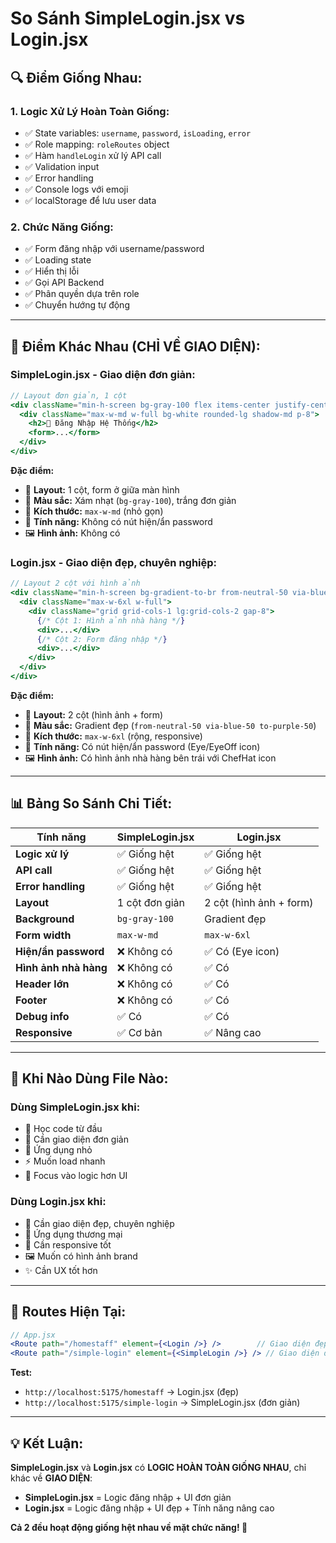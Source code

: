 # So Sánh SimpleLogin.jsx vs Login.jsx

## 🔍 **Điểm Giống Nhau:**

### 1. **Logic Xử Lý Hoàn Toàn Giống:**
- ✅ State variables: `username`, `password`, `isLoading`, `error`
- ✅ Role mapping: `roleRoutes` object
- ✅ Hàm `handleLogin` xử lý API call
- ✅ Validation input
- ✅ Error handling
- ✅ Console logs với emoji
- ✅ localStorage để lưu user data

### 2. **Chức Năng Giống:**
- ✅ Form đăng nhập với username/password
- ✅ Loading state
- ✅ Hiển thị lỗi
- ✅ Gọi API Backend
- ✅ Phân quyền dựa trên role
- ✅ Chuyển hướng tự động

---

## 🎨 **Điểm Khác Nhau (CHỈ VỀ GIAO DIỆN):**

### **SimpleLogin.jsx - Giao diện đơn giản:**
```jsx
// Layout đơn giản, 1 cột
<div className="min-h-screen bg-gray-100 flex items-center justify-center p-4">
  <div className="max-w-md w-full bg-white rounded-lg shadow-md p-8">
    <h2>🔐 Đăng Nhập Hệ Thống</h2>
    <form>...</form>
  </div>
</div>
```

**Đặc điểm:**
- 🎯 **Layout:** 1 cột, form ở giữa màn hình
- 🎨 **Màu sắc:** Xám nhạt (`bg-gray-100`), trắng đơn giản
- 📱 **Kích thước:** `max-w-md` (nhỏ gọn)
- 🔧 **Tính năng:** Không có nút hiện/ẩn password
- 🖼️ **Hình ảnh:** Không có

### **Login.jsx - Giao diện đẹp, chuyên nghiệp:**
```jsx
// Layout 2 cột với hình ảnh
<div className="min-h-screen bg-gradient-to-br from-neutral-50 via-blue-50 to-purple-50">
  <div className="max-w-6xl w-full">
    <div className="grid grid-cols-1 lg:grid-cols-2 gap-8">
      {/* Cột 1: Hình ảnh nhà hàng */}
      <div>...</div>
      {/* Cột 2: Form đăng nhập */}
      <div>...</div>
    </div>
  </div>
</div>
```

**Đặc điểm:**
- 🎯 **Layout:** 2 cột (hình ảnh + form)
- 🎨 **Màu sắc:** Gradient đẹp (`from-neutral-50 via-blue-50 to-purple-50`)
- 📱 **Kích thước:** `max-w-6xl` (rộng, responsive)
- 🔧 **Tính năng:** Có nút hiện/ẩn password (Eye/EyeOff icon)
- 🖼️ **Hình ảnh:** Có hình ảnh nhà hàng bên trái với ChefHat icon

---

## 📊 **Bảng So Sánh Chi Tiết:**

| Tính năng | SimpleLogin.jsx | Login.jsx |
|-----------|----------------|-----------|
| **Logic xử lý** | ✅ Giống hệt | ✅ Giống hệt |
| **API call** | ✅ Giống hệt | ✅ Giống hệt |
| **Error handling** | ✅ Giống hệt | ✅ Giống hệt |
| **Layout** | 1 cột đơn giản | 2 cột (hình ảnh + form) |
| **Background** | `bg-gray-100` | Gradient đẹp |
| **Form width** | `max-w-md` | `max-w-6xl` |
| **Hiện/ẩn password** | ❌ Không có | ✅ Có (Eye icon) |
| **Hình ảnh nhà hàng** | ❌ Không có | ✅ Có |
| **Header lớn** | ❌ Không có | ✅ Có |
| **Footer** | ❌ Không có | ✅ Có |
| **Debug info** | ✅ Có | ✅ Có |
| **Responsive** | ✅ Cơ bản | ✅ Nâng cao |

---

## 🎯 **Khi Nào Dùng File Nào:**

### **Dùng SimpleLogin.jsx khi:**
- 🚀 Học code từ đầu
- 🔧 Cần giao diện đơn giản
- 📱 Ứng dụng nhỏ
- ⚡ Muốn load nhanh
- 🎯 Focus vào logic hơn UI

### **Dùng Login.jsx khi:**
- 🎨 Cần giao diện đẹp, chuyên nghiệp
- 🏢 Ứng dụng thương mại
- 📱 Cần responsive tốt
- 🖼️ Muốn có hình ảnh brand
- ✨ Cần UX tốt hơn

---

## 🔄 **Routes Hiện Tại:**

```jsx
// App.jsx
<Route path="/homestaff" element={<Login />} />        // Giao diện đẹp
<Route path="/simple-login" element={<SimpleLogin />} /> // Giao diện đơn giản
```

**Test:**
- `http://localhost:5175/homestaff` → Login.jsx (đẹp)
- `http://localhost:5175/simple-login` → SimpleLogin.jsx (đơn giản)

---

## 💡 **Kết Luận:**

**SimpleLogin.jsx** và **Login.jsx** có **LOGIC HOÀN TOÀN GIỐNG NHAU**, chỉ khác về **GIAO DIỆN**:

- **SimpleLogin.jsx** = Logic đăng nhập + UI đơn giản
- **Login.jsx** = Logic đăng nhập + UI đẹp + Tính năng nâng cao

**Cả 2 đều hoạt động giống hệt nhau về mặt chức năng! 🎉**

